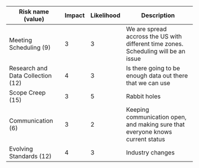|Risk name (value)  | Impact     | Likelihood | Description |
|-------------------|------------|------------|-------------|
| Meeting Scheduling (9) | 3 | 3 | We are spread accross the US with different time zones.  Scheduling will be an issue  |
| Research and Data Collection (12)| 4 | 3 | Is there going to be enough data out there that we can use |
| Scope Creep (15) | 3 | 5 | Rabbit holes |
| Communication (6) | 3 | 2 | Keeping communication open, and making sure that everyone knows current status |
| Evolving Standards (12) | 4 | 3 | Industry changes |